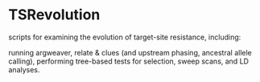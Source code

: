 # TSRevolution
scripts for examining the evolution of target-site resistance, including:

running argweaver, relate & clues (and upstream phasing, ancestral allele calling), performing tree-based tests for selection, sweep scans, and LD analyses.
